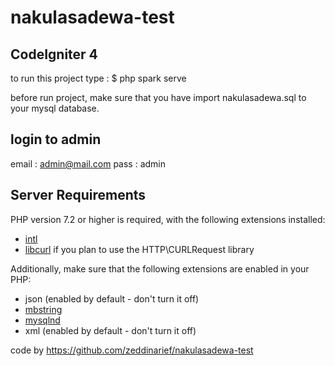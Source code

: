 # nakulasadewa-test
## CodeIgniter 4 
to run this project type :
$ php spark serve

before run project, make sure that you have import nakulasadewa.sql to your mysql database.

## login to admin
email : admin@mail.com
pass : admin

## Server Requirements

PHP version 7.2 or higher is required, with the following extensions installed: 

- [intl](http://php.net/manual/en/intl.requirements.php)
- [libcurl](http://php.net/manual/en/curl.requirements.php) if you plan to use the HTTP\CURLRequest library

Additionally, make sure that the following extensions are enabled in your PHP:

- json (enabled by default - don't turn it off)
- [mbstring](http://php.net/manual/en/mbstring.installation.php)
- [mysqlnd](http://php.net/manual/en/mysqlnd.install.php)
- xml (enabled by default - don't turn it off)



code by https://github.com/zeddinarief/nakulasadewa-test
